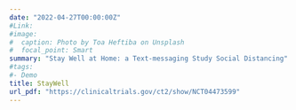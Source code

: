```yaml
---
date: "2022-04-27T00:00:00Z"
#Link: 
#image:
#  caption: Photo by Toa Heftiba on Unsplash
#  focal_point: Smart
summary: "Stay Well at Home: a Text-messaging Study Social Distancing" 
#tags:
#- Demo
title: StayWell
url_pdf: "https://clinicaltrials.gov/ct2/show/NCT04473599"
---
```

